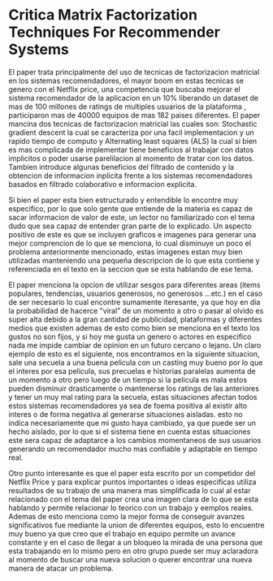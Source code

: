 # Critica Matrix Factorization Techniques For Recommender Systems 

El paper trata principalmente del uso de tecnicas de factorizacion matricial en los sistemas recomendadores, el mayor boom en estas tecnicas se genero con el Netflix price, una competencia que buscaba mejorar el sistema recomendador de la aplicacion en un 10% liberando un dataset de mas de 100 millones de ratings de multiples usuarios de la plataforma , participaron mas de 40000 equipos de mas 182 paises diferentes. El paper mancina dos tecnicas de factorizacion matricial las cuales son: Stochastic gradient descent la cual se caracteriza por una facil implementacion y un rapido tiempo de computo y Alternating least squares (ALS) la cual si bien es mas complicada de implementar tiene beneficios al trabajar con datos implicitos o poder usarse parelilacion al momento de tratar con los datos. Tambien introduce algunas beneficios del filtrado de contenido y la obtencion de informacion inplicita frente a los sistemas recomendadores basados en filtrado colaborativo e informacion explicita.

Si bien el paper esta bien estructurado y entendible lo encontre muy especifico, por lo que solo gente que entiende de la materia es capaz de sacar informacion de valor de este, un lector no familiarizado con el tema dudo que sea capaz de entender gran parte de lo explicado. Un aspecto positivo de este es que se incluyen graficos e imagenes para generar una mejor comprencion de lo que se menciona, lo cual disminuye un poco el problema anteriormente mencionado, estas imagenes  estan muy bien utilizadas manteniendo una pequeña descripcion de lo que esta contiene y referenciada en el texto en la seccion que se esta hablando de ese tema.

El paper menciona la opcion de utilizar sesgos para diferentes areas (items populares, tendencias, usuarios generosos, no generosos ...etc.) en el caso de ser necesario lo cual encontre sumamente iteresante, ya que hoy en dia la probabilidad de hacerce "viral" de un momento a otro o pasar al olvido es super alta debido a la gran cantidad de publicidad, plataformas y diferentes medios que existen ademas de esto como bien se menciona en el texto los gustos no son fijos, y si hoy me gusta un genero o actores en especifico nada me impide cambiar de opinion en un futuro cercano o lejano. Un claro ejemplo de esto es el siguiente, nos encontramos en la siguiente situacion, sale una secuela a una buena pelicula con un casting muy bueno por lo que el interes por esa pelicula, sus precuelas e historias paralelas aumenta de un momento a otro pero luego de un tiempo si la pelicula es mala estos pueden disminuir drasticamente o mantenerse los ratings de las anteriores y tener un muy mal rating para la secuela, estas situaciones afectan todos estos sistemas recomendadores ya sea de foema positiva al existir alto interes o de forma negativa al generarse situaciones aisladas. esto no indica necesariamente que mi gusto haya cambiado, ya que puede ser un hecho aislado, por lo que si el sistema tiene en cuenta estas situaciones este sera capaz de adaptarce a los cambios momentaneos de sus usuarios generando un recomendador mucho mas confiable y adaptable en tiempo real. 

Otro punto interesante es que el paper esta escrito por un competidor del Netflix Price y para explicar puntos importantes o ideas especificas utiliza resultados de su trabajo de una manera mas simplificada lo cual al estar relacionado con el tema del paper crea una imagen clara de lo que se esta hablando y permite relacionar lo teorico con un trabajo y eemplos reales. Ademas de esto menciona como la mejor forma de conseguir avanzes significativos fue mediante la union de diferentes equipos, esto lo encuentre muy bueno ya que creo que el trabajo en equipo permite un avance constante y en el caso de llegar a un bloqueo la mirada de una persona que esta trabajando en lo mismo pero en otro grupo puede ser muy aclaradora al momento de buscar una nueva solucion o querer encontrar una nueva manera de atacar un problema.